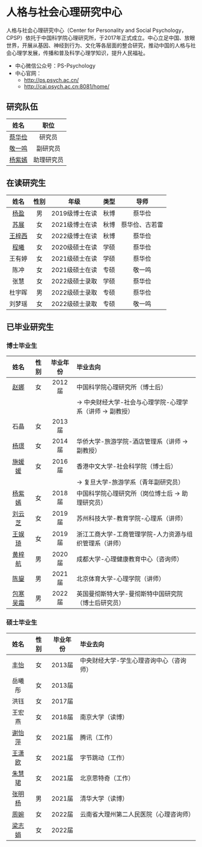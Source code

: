 # 人格与社会心理研究中心

人格与社会心理研究中心（Center for Personality and Social Psychology，CPSP）依托于中国科学院心理研究所，于2017年正式成立。中心立足中国、放眼世界，开展从基因、神经到行为、文化等各层面的整合研究，推动中国的人格与社会心理学发展，传播和普及科学心理学知识，提升人民福祉。

- 中心微信公众号：PS-Psychology
- 中心官网：
  + http://ps.psych.ac.cn/
  + http://cai.psych.ac.cn:8081/home/

## 研究队伍

|姓名|职位|
| :-: | :-: |
|[蔡华俭](http://sourcedb.psych.cas.cn/cn/psychexpert/201005/t20100510_2842443.html)|研究员|
|[敬一鸣](http://sourcedb.psych.cas.cn/cn/psychexpert/202109/t20210901_6179139.html)|副研究员|
|[杨紫嫣](http://www.psych.cas.cn/yjdw/zhuyan/zhuyanwy/202110/t20211015_6222956.html)|助理研究员|

## 在读研究生

|姓名|性别|年级|类型|导师|
| :-: | :-: | :-: | :-: | :-: |
|[杨盈](http://cai.psych.ac.cn:8081/6?p_p_id=622_INSTANCE_Rb4i&p_p_lifecycle=0&p_p_state=maximized&p_p_mode=view&_622_INSTANCE_Rb4i_struts_action=%2Fjournal_articles2%2Fview&_622_INSTANCE_Rb4i_cur=3&_622_INSTANCE_Rb4i_delta=20&_622_INSTANCE_Rb4i_keywords=&_622_INSTANCE_Rb4i_advancedSearch=false&_622_INSTANCE_Rb4i_andOperator=true&_622_INSTANCE_Rb4i_searchArticleId=&_622_INSTANCE_Rb4i_content=&_622_INSTANCE_Rb4i_description=&_622_INSTANCE_Rb4i_groupId=92175&_622_INSTANCE_Rb4i_status=approved&_622_INSTANCE_Rb4i_structureId=&_622_INSTANCE_Rb4i_templateId=&_622_INSTANCE_Rb4i_title=&_622_INSTANCE_Rb4i_type=&_622_INSTANCE_Rb4i_version=1.0&_622_INSTANCE_Rb4i_orderByCol=display-date&_622_INSTANCE_Rb4i_orderByType=ascending&_622_INSTANCE_Rb4i_articleId=92461&_622_INSTANCE_Rb4i_redirect=http%3A%2F%2Fcai.psych.ac.cn%3A8081%2F6%3Fp_p_id%3D622_INSTANCE_Rb4i%26p_p_lifecycle%3D0%26p_p_state%3Dmaximized%26p_p_mode%3Dview)|男|2019级博士在读|秋博|蔡华俭|
|[苏展](http://cai.psych.ac.cn:8081/6?p_p_id=622_INSTANCE_Rb4i&p_p_lifecycle=0&p_p_state=maximized&p_p_mode=view&p_p_col_id=column-1&p_p_col_count=1&_622_INSTANCE_Rb4i_struts_action=%2Fjournal_articles2%2Fview&_622_INSTANCE_Rb4i_cur=1&_622_INSTANCE_Rb4i_delta=20&_622_INSTANCE_Rb4i_keywords=&_622_INSTANCE_Rb4i_advancedSearch=false&_622_INSTANCE_Rb4i_andOperator=true&_622_INSTANCE_Rb4i_searchArticleId=&_622_INSTANCE_Rb4i_content=&_622_INSTANCE_Rb4i_description=&_622_INSTANCE_Rb4i_groupId=92175&_622_INSTANCE_Rb4i_status=approved&_622_INSTANCE_Rb4i_structureId=&_622_INSTANCE_Rb4i_templateId=&_622_INSTANCE_Rb4i_title=&_622_INSTANCE_Rb4i_type=&_622_INSTANCE_Rb4i_version=1.0&_622_INSTANCE_Rb4i_orderByCol=display-date&_622_INSTANCE_Rb4i_orderByType=ascending&_622_INSTANCE_Rb4i_articleId=92526&_622_INSTANCE_Rb4i_redirect=http%3A%2F%2Fcai.psych.ac.cn%3A8081%2F6%3Fp_p_id%3D622_INSTANCE_Rb4i%26p_p_lifecycle%3D0%26p_p_state%3Dnormal%26p_p_mode%3Dview%26p_p_col_id%3Dcolumn-1%26p_p_col_count%3D1)|女|2021级博士在读|秋博|蔡华俭、古若雷|
|[王梓西](http://cai.psych.ac.cn:8081/20?p_p_id=622_INSTANCE_sMx4&p_p_lifecycle=0&p_p_state=maximized&p_p_mode=view&_622_INSTANCE_sMx4_struts_action=%2Fjournal_articles2%2Fview&_622_INSTANCE_sMx4_cur=1&_622_INSTANCE_sMx4_delta=20&_622_INSTANCE_sMx4_keywords=&_622_INSTANCE_sMx4_advancedSearch=false&_622_INSTANCE_sMx4_andOperator=true&_622_INSTANCE_sMx4_searchArticleId=&_622_INSTANCE_sMx4_content=&_622_INSTANCE_sMx4_description=&_622_INSTANCE_sMx4_groupId=92175&_622_INSTANCE_sMx4_status=approved&_622_INSTANCE_sMx4_structureId=&_622_INSTANCE_sMx4_templateId=&_622_INSTANCE_sMx4_title=&_622_INSTANCE_sMx4_type=&_622_INSTANCE_sMx4_version=1.0&_622_INSTANCE_sMx4_orderByCol=display-date&_622_INSTANCE_sMx4_orderByType=ascending&_622_INSTANCE_sMx4_articleId=101607&_622_INSTANCE_sMx4_redirect=http%3A%2F%2Fcai.psych.ac.cn%3A8081%2F20%3Fp_p_id%3D622_INSTANCE_sMx4%26p_p_lifecycle%3D0%26p_p_state%3Dmaximized%26p_p_mode%3Dview)|女|2022级博士在读|秋博|蔡华俭|
|[程曦](http://cai.psych.ac.cn:8081/20?p_p_id=622_INSTANCE_sMx4&p_p_lifecycle=0&p_p_state=maximized&p_p_mode=view&_622_INSTANCE_sMx4_struts_action=%2Fjournal_articles2%2Fview&_622_INSTANCE_sMx4_cur=1&_622_INSTANCE_sMx4_delta=20&_622_INSTANCE_sMx4_keywords=&_622_INSTANCE_sMx4_advancedSearch=false&_622_INSTANCE_sMx4_andOperator=true&_622_INSTANCE_sMx4_searchArticleId=&_622_INSTANCE_sMx4_content=&_622_INSTANCE_sMx4_description=&_622_INSTANCE_sMx4_groupId=92175&_622_INSTANCE_sMx4_status=approved&_622_INSTANCE_sMx4_structureId=&_622_INSTANCE_sMx4_templateId=&_622_INSTANCE_sMx4_title=&_622_INSTANCE_sMx4_type=&_622_INSTANCE_sMx4_version=1.0&_622_INSTANCE_sMx4_orderByCol=display-date&_622_INSTANCE_sMx4_orderByType=ascending&_622_INSTANCE_sMx4_articleId=101598&_622_INSTANCE_sMx4_redirect=http%3A%2F%2Fcai.psych.ac.cn%3A8081%2F20%3Fp_p_id%3D622_INSTANCE_sMx4%26p_p_lifecycle%3D0%26p_p_state%3Dmaximized%26p_p_mode%3Dview)|女|2020级硕士在读|学硕|蔡华俭|
|王有婷|女|2021级硕士在读|学硕|蔡华俭|
|陈冲|女|2021级硕士在读|专硕|敬一鸣|
|张慧|女|2022级硕士录取|学硕|蔡华俭|
|杜宇晖|男|2022级硕士录取|专硕|蔡华俭|
|刘梦瑶|女|2022级硕士录取|专硕|敬一鸣|

## 已毕业研究生

### 博士毕业生

|姓名|性别|毕业年份|毕业去向|
| :-: | :-: | :-: | :- |
|[赵娜](http://ssp.cufe.edu.cn/info/1126/4046.htm)|女|2012届|中国科学院心理研究所（博士后）|
||||→ 中央财经大学-社会与心理学院-心理学系（讲师 → 副教授）|
|石晶|女|2013届||
|[杨璟](https://lyxy.hqu.edu.cn/info/1175/8108.htm)|女|2014届|华侨大学-旅游学院-酒店管理系（讲师 → 副教授）|
|[施媛媛](http://tourism.fudan.edu.cn/6576/list.htm)|女|2016届|香港中文大学-社会科学院（博士后）|
||||→ 复旦大学-旅游学系（青年副研究员）|
|[杨紫嫣](http://www.psych.cas.cn/yjdw/zhuyan/zhuyanwy/202110/t20211015_6222956.html)|女|2018届|中国科学院心理研究所（岗位博士后 → 助理研究员）|
|[刘云芝](http://jyxy.usts.edu.cn/info/1093/2078.htm)|女|2019届|苏州科技大学-教育学院-心理系（讲师）|
|[王娱琦](https://gsgl.zjsu.edu.cn/2021/0601/c103a74503/page.htm)|女|2019届|浙江工商大学-工商管理学院-人力资源与组织管理系（讲师）|
|[黄梓航](https://xlzhx.cdu.edu.cn/info/1014/1654.htm)|男|2020届|成都大学-心理健康教育中心（咨询师）|
|[陈鋆](https://psy.bsu.edu.cn/szdw/js2/f432fdc97d374b3f89a3256afa1fcf60.htm)|男|2021届|北京体育大学-心理学院（讲师）|
|[包寒吴霜](https://psychbruce.github.io/)|男|2022届|英国曼彻斯特大学-曼彻斯特中国研究院（博士后研究员）|

### 硕士毕业生

|姓名|性别|毕业年份|毕业去向|
| :-: | :-: | :-: | :- |
|[丰怡](http://xinli.cufe.edu.cn/info/1002/1124.htm)|女|2013届|中央财经大学-学生心理咨询中心（咨询师）|
|岳曦彤|女|2013届||
|洪钰|女|2017届||
|王宏燕|女|2018届|南京大学（读博）|
|[谢怡萍](http://cai.psych.ac.cn:8081/6?p_p_id=622_INSTANCE_Rb4i&p_p_lifecycle=0&p_p_state=maximized&p_p_mode=view&_622_INSTANCE_Rb4i_struts_action=%2Fjournal_articles2%2Fview&_622_INSTANCE_Rb4i_cur=2&_622_INSTANCE_Rb4i_delta=20&_622_INSTANCE_Rb4i_keywords=&_622_INSTANCE_Rb4i_advancedSearch=false&_622_INSTANCE_Rb4i_andOperator=true&_622_INSTANCE_Rb4i_searchArticleId=&_622_INSTANCE_Rb4i_content=&_622_INSTANCE_Rb4i_description=&_622_INSTANCE_Rb4i_groupId=92175&_622_INSTANCE_Rb4i_status=approved&_622_INSTANCE_Rb4i_structureId=&_622_INSTANCE_Rb4i_templateId=&_622_INSTANCE_Rb4i_title=&_622_INSTANCE_Rb4i_type=&_622_INSTANCE_Rb4i_version=1.0&_622_INSTANCE_Rb4i_orderByCol=display-date&_622_INSTANCE_Rb4i_orderByType=ascending&_622_INSTANCE_Rb4i_articleId=92479&_622_INSTANCE_Rb4i_redirect=http%3A%2F%2Fcai.psych.ac.cn%3A8081%2F6%3Fp_p_id%3D622_INSTANCE_Rb4i%26p_p_lifecycle%3D0%26p_p_state%3Dmaximized%26p_p_mode%3Dview)|女|2021届|腾讯（工作）|
|[王潇欧](http://cai.psych.ac.cn:8081/6?p_p_id=622_INSTANCE_Rb4i&p_p_lifecycle=0&p_p_state=maximized&p_p_mode=view&_622_INSTANCE_Rb4i_struts_action=%2Fjournal_articles2%2Fview&_622_INSTANCE_Rb4i_cur=2&_622_INSTANCE_Rb4i_delta=20&_622_INSTANCE_Rb4i_keywords=&_622_INSTANCE_Rb4i_advancedSearch=false&_622_INSTANCE_Rb4i_andOperator=true&_622_INSTANCE_Rb4i_searchArticleId=&_622_INSTANCE_Rb4i_content=&_622_INSTANCE_Rb4i_description=&_622_INSTANCE_Rb4i_groupId=92175&_622_INSTANCE_Rb4i_status=approved&_622_INSTANCE_Rb4i_structureId=&_622_INSTANCE_Rb4i_templateId=&_622_INSTANCE_Rb4i_title=&_622_INSTANCE_Rb4i_type=&_622_INSTANCE_Rb4i_version=1.0&_622_INSTANCE_Rb4i_orderByCol=display-date&_622_INSTANCE_Rb4i_orderByType=ascending&_622_INSTANCE_Rb4i_articleId=92497&_622_INSTANCE_Rb4i_redirect=http%3A%2F%2Fcai.psych.ac.cn%3A8081%2F6%3Fp_p_id%3D622_INSTANCE_Rb4i%26p_p_lifecycle%3D0%26p_p_state%3Dmaximized%26p_p_mode%3Dview)|女|2021届|字节跳动（工作）|
|[朱慧珺](http://cai.psych.ac.cn:8081/6?p_p_id=622_INSTANCE_Rb4i&p_p_lifecycle=0&p_p_state=maximized&p_p_mode=view&_622_INSTANCE_Rb4i_struts_action=%2Fjournal_articles2%2Fview&_622_INSTANCE_Rb4i_cur=2&_622_INSTANCE_Rb4i_delta=20&_622_INSTANCE_Rb4i_keywords=&_622_INSTANCE_Rb4i_advancedSearch=false&_622_INSTANCE_Rb4i_andOperator=true&_622_INSTANCE_Rb4i_searchArticleId=&_622_INSTANCE_Rb4i_content=&_622_INSTANCE_Rb4i_description=&_622_INSTANCE_Rb4i_groupId=92175&_622_INSTANCE_Rb4i_status=approved&_622_INSTANCE_Rb4i_structureId=&_622_INSTANCE_Rb4i_templateId=&_622_INSTANCE_Rb4i_title=&_622_INSTANCE_Rb4i_type=&_622_INSTANCE_Rb4i_version=1.0&_622_INSTANCE_Rb4i_orderByCol=display-date&_622_INSTANCE_Rb4i_orderByType=ascending&_622_INSTANCE_Rb4i_articleId=92488&_622_INSTANCE_Rb4i_redirect=http%3A%2F%2Fcai.psych.ac.cn%3A8081%2F6%3Fp_p_id%3D622_INSTANCE_Rb4i%26p_p_lifecycle%3D0%26p_p_state%3Dmaximized%26p_p_mode%3Dview)|女|2021届|北京思特奇（工作）|
|[张明杨](http://cai.psych.ac.cn:8081/6?p_p_id=622_INSTANCE_Rb4i&p_p_lifecycle=0&p_p_state=maximized&p_p_mode=view&_622_INSTANCE_Rb4i_struts_action=%2Fjournal_articles2%2Fview&_622_INSTANCE_Rb4i_cur=2&_622_INSTANCE_Rb4i_delta=20&_622_INSTANCE_Rb4i_keywords=&_622_INSTANCE_Rb4i_advancedSearch=false&_622_INSTANCE_Rb4i_andOperator=true&_622_INSTANCE_Rb4i_searchArticleId=&_622_INSTANCE_Rb4i_content=&_622_INSTANCE_Rb4i_description=&_622_INSTANCE_Rb4i_groupId=92175&_622_INSTANCE_Rb4i_status=approved&_622_INSTANCE_Rb4i_structureId=&_622_INSTANCE_Rb4i_templateId=&_622_INSTANCE_Rb4i_title=&_622_INSTANCE_Rb4i_type=&_622_INSTANCE_Rb4i_version=1.0&_622_INSTANCE_Rb4i_orderByCol=display-date&_622_INSTANCE_Rb4i_orderByType=ascending&_622_INSTANCE_Rb4i_articleId=92506&_622_INSTANCE_Rb4i_redirect=http%3A%2F%2Fcai.psych.ac.cn%3A8081%2F6%3Fp_p_id%3D622_INSTANCE_Rb4i%26p_p_lifecycle%3D0%26p_p_state%3Dmaximized%26p_p_mode%3Dview)|男|2021届|清华大学（读博）|
|[周婉](http://cai.psych.ac.cn:8081/6?p_p_id=622_INSTANCE_Rb4i&p_p_lifecycle=0&p_p_state=maximized&p_p_mode=view&p_p_col_id=column-1&p_p_col_count=1&_622_INSTANCE_Rb4i_struts_action=%2Fjournal_articles2%2Fview&_622_INSTANCE_Rb4i_cur=1&_622_INSTANCE_Rb4i_delta=20&_622_INSTANCE_Rb4i_keywords=&_622_INSTANCE_Rb4i_advancedSearch=false&_622_INSTANCE_Rb4i_andOperator=true&_622_INSTANCE_Rb4i_searchArticleId=&_622_INSTANCE_Rb4i_content=&_622_INSTANCE_Rb4i_description=&_622_INSTANCE_Rb4i_groupId=92175&_622_INSTANCE_Rb4i_status=approved&_622_INSTANCE_Rb4i_structureId=&_622_INSTANCE_Rb4i_templateId=&_622_INSTANCE_Rb4i_title=&_622_INSTANCE_Rb4i_type=&_622_INSTANCE_Rb4i_version=1.0&_622_INSTANCE_Rb4i_orderByCol=display-date&_622_INSTANCE_Rb4i_orderByType=ascending&_622_INSTANCE_Rb4i_articleId=92517&_622_INSTANCE_Rb4i_redirect=http%3A%2F%2Fcai.psych.ac.cn%3A8081%2F6%3Fp_p_id%3D622_INSTANCE_Rb4i%26p_p_lifecycle%3D0%26p_p_state%3Dnormal%26p_p_mode%3Dview%26p_p_col_id%3Dcolumn-1%26p_p_col_count%3D1)|女|2022届|云南省大理州第二人民医院（心理咨询师）|
|[梁志娟](http://cai.psych.ac.cn:8081/20?p_p_id=622_INSTANCE_sMx4&p_p_lifecycle=0&p_p_state=maximized&p_p_mode=view&_622_INSTANCE_sMx4_struts_action=%2Fjournal_articles2%2Fview&_622_INSTANCE_sMx4_cur=1&_622_INSTANCE_sMx4_delta=20&_622_INSTANCE_sMx4_keywords=&_622_INSTANCE_sMx4_advancedSearch=false&_622_INSTANCE_sMx4_andOperator=true&_622_INSTANCE_sMx4_searchArticleId=&_622_INSTANCE_sMx4_content=&_622_INSTANCE_sMx4_description=&_622_INSTANCE_sMx4_groupId=92175&_622_INSTANCE_sMx4_status=approved&_622_INSTANCE_sMx4_structureId=&_622_INSTANCE_sMx4_templateId=&_622_INSTANCE_sMx4_title=&_622_INSTANCE_sMx4_type=&_622_INSTANCE_sMx4_version=1.0&_622_INSTANCE_sMx4_orderByCol=display-date&_622_INSTANCE_sMx4_orderByType=ascending&_622_INSTANCE_sMx4_articleId=101616&_622_INSTANCE_sMx4_redirect=http%3A%2F%2Fcai.psych.ac.cn%3A8081%2F20%3Fp_p_id%3D622_INSTANCE_sMx4%26p_p_lifecycle%3D0%26p_p_state%3Dmaximized%26p_p_mode%3Dview)|女|2022届||
